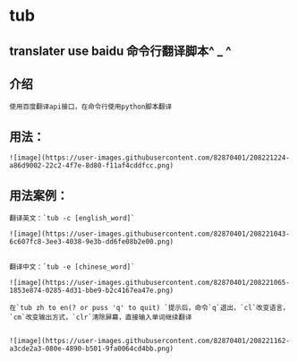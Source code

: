 #               tub


## translater use baidu  命令行翻译脚本^ _ ^


## 介绍
    使用百度翻译api接口，在命令行使用python脚本翻译



## 用法：

    ![image](https://user-images.githubusercontent.com/82870401/208221224-a86d9002-22c2-4f7e-8d80-f11af4cddfcc.png)



## 用法案例：

    翻译英文：`tub -c [english_word]`

    ![image](https://user-images.githubusercontent.com/82870401/208221043-6c607fc8-3ee3-4038-9e3b-dd6fe08b2e00.png)


    翻译中文：`tub -e [chinese_word]`

    ![image](https://user-images.githubusercontent.com/82870401/208221065-1853e874-0285-4d31-bbe9-b2c4167ea47e.png)

    在`tub zh to en(? or puss 'q' to quit) `提示后，命令`q`退出，`cl`改变语言，`cm`改变输出方式，`clr`清除屏幕，直接输入单词继续翻译


    ![image](https://user-images.githubusercontent.com/82870401/208221162-a3cde2a3-080e-4890-b501-9fa0064cd4bb.png)
